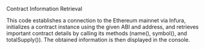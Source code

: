 Contract Information Retrieval

This code establishes a connection to the Ethereum mainnet via Infura, initializes a contract instance using the given ABI and address, and retrieves important contract details by calling its methods (name(), symbol(), and totalSupply()). The obtained information is then displayed in the console.

